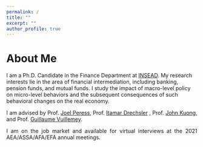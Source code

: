```yaml
---
permalink: /
title: ""
excerpt: ""
author_profile: true
---
```


# About Me
I am a Ph.D. Candidate in the Finance Department at <a href="https://www.insead.edu/faculty-research/academic-areas/finance" target="_blank">INSEAD</a>. My research interests lie in the area of financial intermediation, including banking, pension funds, and mutual funds. I study the impact of macro-level policy on micro-level behaviors and the subsequent consequences of such behavioral changes on the real economy.

<p style="text-align:justify">I am advised by Prof. <a href="https://faculty.insead.edu/joel-peress/home" target="_blank">Joel Peress</a>, Prof. <a href="https://sites.google.com/site/idrechsl/" target="_blank">Itamar Drechsler</a> ,  Prof. <a href="https://sites.google.com/site/johnkuongkcf/home" target="_blank">John Kuong</a>, and Prof. <a href="https://sites.google.com/site/guillaumevuillemey/home" target="_blank">Guillaume Vuillemey</a>.</p>

<p style="text-align:justify">I am on the job market and available for virtual interviews at the 2021 AEA/ASSA/AFA/EFA annual meetings.</p>

<!-- 
I received my Bachelor’s Degree in Risk Management Science at the Chinese University of Hong Kong, and Master's Degree in Statistics at the University of British Columbia. 
 
---
# Recent News
* Oct 7, 2020: Revised draft [“JMP”](../files/JMP_Jinyuan.pdf)
* Jul 10, 2020:  Revised draft ["Flight to Bitcoin"](https://papers.ssrn.com/sol3/papers.cfm?abstract_id=3278469)
-->


